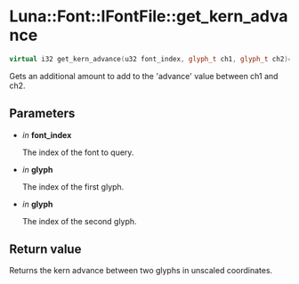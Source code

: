 # Luna::Font::IFontFile::get_kern_advance

```c++
virtual i32 get_kern_advance(u32 font_index, glyph_t ch1, glyph_t ch2)=0
```

Gets an additional amount to add to the 'advance' value between ch1 and ch2. 



## Parameters
* *in* **font_index**

    The index of the font to query. 

* *in* **glyph**

    The index of the first glyph. 

* *in* **glyph**

    The index of the second glyph. 

## Return value
Returns the kern advance between two glyphs in unscaled coordinates. 

